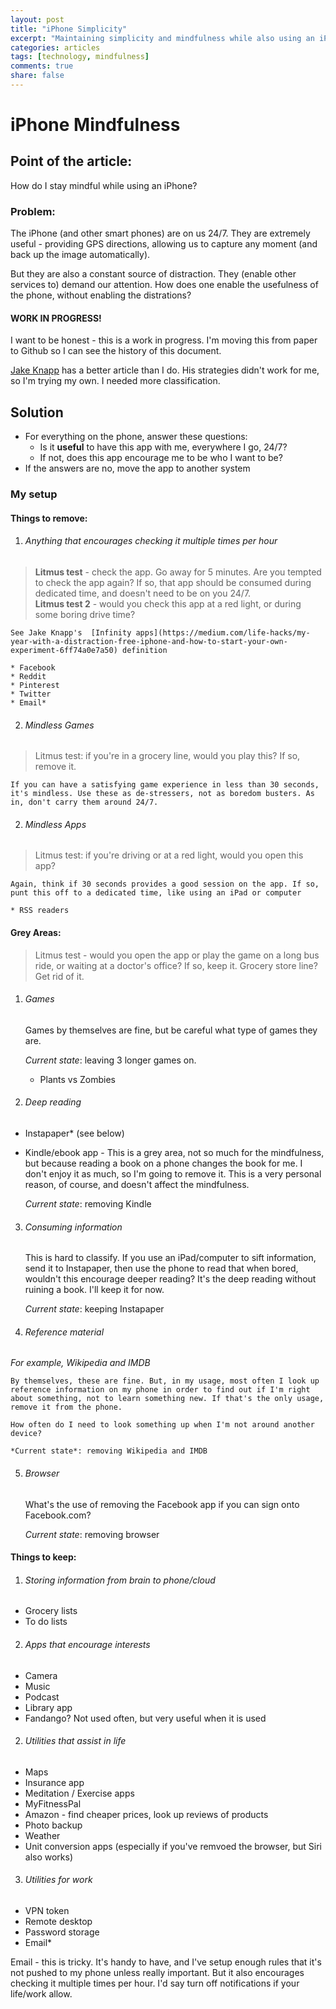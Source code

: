 ```yaml
---
layout: post
title: "iPhone Simplicity"
excerpt: "Maintaining simplicity and mindfulness while also using an iPhone"
categories: articles
tags: [technology, mindfulness]
comments: true
share: false
---
```

# iPhone Mindfulness

## Point of the article:

How do I stay mindful while using an iPhone?


### Problem:

The iPhone (and other smart phones) are on us 24/7. They are extremely useful -
providing GPS directions, allowing us to capture any moment (and back up the
image automatically).

But they are also a constant source of distraction. They (enable other
services to) demand our attention. How does one enable the usefulness of the
phone, without enabling the distrations?


#### WORK IN PROGRESS!

I want to be honest - this is a work in progress. I'm moving this from paper to Github so I can see the history of this document.

[Jake Knapp](https://medium.com/life-hacks/my-year-with-a-distraction-free-iphone-and-how-to-start-your-own-experiment-6ff74a0e7a50) has a better article than I do. His strategies didn't work for me, so I'm trying my own. I needed more classification.


## Solution

* For everything on the phone, answer these questions:
  * Is it **useful** to have this app with me, everywhere I go, 24/7?
  * If not, does this app encourage me to be who I want to be?
* If the answers are no, move the app to another system

### My setup

#### Things to remove:
1. ###### Anything that encourages checking it multiple times per hour
  > **Litmus test** - check the app. Go away for 5 minutes. Are you tempted to check the app again? If so, that app should be consumed during dedicated time, and doesn't need to be on you 24/7.<br />
  **Litmus test 2** - would you check this app at a red light, or during some boring drive time?

    See Jake Knapp's  [Infinity apps](https://medium.com/life-hacks/my-year-with-a-distraction-free-iphone-and-how-to-start-your-own-experiment-6ff74a0e7a50) definition

    * Facebook
    * Reddit
    * Pinterest
    * Twitter
    * Email*

2. ###### Mindless Games
  > Litmus test: if you're in a grocery line, would you play this? If so, remove it.

    If you can have a satisfying game experience in less than 30 seconds, it's mindless. Use these as de-stressers, not as boredom busters. As in, don't carry them around 24/7.

2. ###### Mindless Apps
  > Litmus test: if you're driving or at a red light, would you open this app?

    Again, think if 30 seconds provides a good session on the app. If so, punt this off to a dedicated time, like using an iPad or computer

    * RSS readers


#### Grey Areas:
> Litmus test - would you open the app or play the game on a long bus ride, or waiting at a doctor's office? If so, keep it. Grocery store line? Get rid of it.

1. ###### Games

    Games by themselves are fine, but be careful what type of games they are.

    *Current state*: leaving 3 longer games on.

      * Plants vs Zombies

2. ###### Deep reading
  * Instapaper* (see below)
  * Kindle/ebook app - This is a grey area, not so much for the mindfulness, but because reading a book on a phone changes the book for me. I don't enjoy it as much, so I'm going to remove it. This is a very personal reason, of course, and doesn't affect the mindfulness.

    *Current state*: removing Kindle

3. ######  Consuming information
    This is hard to classify. If you use an iPad/computer to sift information, send it to Instapaper, then use the phone to read that when bored, wouldn't this encourage deeper reading? It's the deep reading without ruining a book. I'll keep it for now.

    *Current state*: keeping Instapaper

4. ###### Reference material
  *For example, Wikipedia and IMDB*

    By themselves, these are fine. But, in my usage, most often I look up reference information on my phone in order to find out if I'm right about something, not to learn something new. If that's the only usage, remove it from the phone.

    How often do I need to look something up when I'm not around another device?

    *Current state*: removing Wikipedia and IMDB

5. ###### Browser
    What's the use of removing the Facebook app if you can sign onto Facebook.com?

    *Current state*: removing browser

#### Things to keep:
1. ###### Storing information from brain to phone/cloud
  * Grocery lists
  * To do lists

2. ###### Apps that encourage interests
  * Camera
  * Music
  * Podcast
  * Library app
  * Fandango? Not used often, but very useful when it is used

2. ###### Utilities that assist in life
  * Maps
  * Insurance app
  * Meditation / Exercise apps
  * MyFitnessPal
  * Amazon - find cheaper prices, look up reviews of products
  * Photo backup
  * Weather
  * Unit conversion apps (especially if you've remvoed the browser, but Siri also works)

3. ###### Utilities for work
  * VPN token
  * Remote desktop
  * Password storage
  * Email*

Email - this is tricky. It's handy to have, and I've setup enough rules that it's not pushed to my phone unless really important. But it also encourages checking it multiple times per hour. I'd say turn off notifications if your life/work allow.
